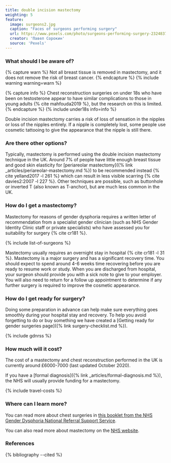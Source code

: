 ```yaml
---
title: double incision mastectomy
weighting: 5
feature:
  image: surgeons2.jpg
  caption: "Faces of surgeons performing surgery"
  url: https://www.pexels.com/photo/surgeons-performing-surgery-2324837/
  creator: 'Павел Сорокин'
  source: 'Pexels'
---
```


### What should I be aware of?

{% capture warn %}
Not all breast tissue is removed in mastectomy, and it does not remove the risk of breast cancer.
{% endcapture %}
{% include warning warning=warn %}

{% capture info %}
Chest reconstruction surgeries on under 18s who have been on testosterone appear to have similar complications to those in young adults {% cite mahfouda2019 %}, but the research on this is limited.
{% endcapture %}
{% include under18s info=info %}

Double incision mastectomy carries a risk of loss of sensation in the nipples or loss of the nipples entirely. If a nipple is completely lost, some people use cosmetic tattooing to give the appearance that the nipple is still there.

### Are there other options?

Typically, mastectomy is performed using the double incision mastectomy technique in the UK. Around 7% of people have little enough breast tissue and good skin elasticity for [periareolar mastectomy]({% link _articles/periareolar-mastectomy.md %}) to be recommended instead {% cite yelland2017 -l 261 %} which can result in less visible scarring {% cite davies2:2007 -l 227 %}. Other techniques are possible, such as buttonhole or inverted T (also known as T-anchor), but are much less common in the UK.

### How do I get a mastectomy?

Mastectomy for reasons of gender dysphoria requires a written letter of recommendation from a specialist gender clinician (such as NHS Gender Identity Clinic staff or private specialists) who have assessed you for suitability for surgery {% cite cr181 %}.

{% include list-of-surgeons %}

Mastectomy usually requires an overnight stay in hospital {% cite cr181 -l 31 %}. Mastectomy is a major surgery and has a significant recovery time. You should expect to spend around 4-6 weeks time recovering before you are ready to resume work or study. When you are discharged from hospital, your surgeon should provide you with a sick note to give to your employer. You will also need to return for a follow up appointment to determine if any further surgery is required to improve the cosmetic appearance.

### How do I get ready for surgery?

Doing some preparation in advance can help make sure everything goes smoothly during your hospital stay and recovery. To help you avoid forgetting to do or buy something we have created a [Getting ready for gender surgeries page]({% link surgery-checklist.md %}).

{% include gdnrss %}

### How much will it cost?

The cost of a mastectomy and chest reconstruction performed in the UK is currently around £6000-7000 (last updated October 2020).

If you have a [formal diagnosis]({% link _articles/formal-diagnosis.md %}), the NHS will usually provide funding for a mastectomy.

{% include travel-costs %}

### Where can I learn more?

You can read more about chest surgeries in [this booklet from the NHS Gender Dysphoria National Referral Support Service](https://cavuhb.nhs.wales/files/specialised-medicine/welsh-gender-service/v6-top-surgery-leaflet-002-pdf/).

You can also read more about mastectomy on the [NHS website](https://www.nhs.uk/conditions/mastectomy/Pages/Introduction.aspx).

### References

{% bibliography --cited %}
